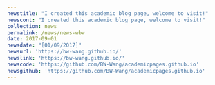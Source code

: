 ```yaml
---
newstitle: "I created this academic blog page, welcome to visit!"
newscont: "I created this academic blog page, welcome to visit!"
collection: news
permalink: /news/news-wbw
date: 2017-09-01
newsdate: "[01/09/2017]"
newsurl: 'https://bw-wang.github.io/'
newslink: 'https://bw-wang.github.io/'
newscode: 'https://github.com/BW-Wang/academicpages.github.io'
newsgithub: 'https://github.com/BW-Wang/academicpages.github.io'
---
```



